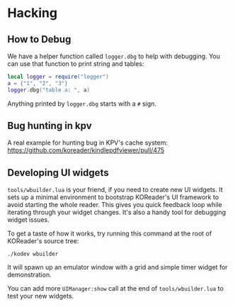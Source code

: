 Hacking
=======

## How to Debug

We have a helper function called `logger.dbg` to help with debugging. You can use that function to print string and tables:

```lua
local logger = require("logger")
a = {"1", "2", "3"}
logger.dbg("table a: ", a)
```

Anything printed by `logger.dbg` starts with a `#` sign.

## Bug hunting in kpv

A real example for hunting bug in KPV's cache system: https://github.com/koreader/kindlepdfviewer/pull/475


## Developing UI widgets ##

`tools/wbuilder.lua` is your friend, if you need to create new UI widgets. It
sets up a minimal environment to bootstrap KOReader's UI framework to avoid
starting the whole reader. This gives you quick feedback loop while iterating
through your widget changes. It's also a handy tool for debugging widget
issues.

To get a taste of how it works, try running this command at the root of
KOReader's source tree:

```
./kodev wbuilder
```

It will spawn up an emulator window with a grid and simple timer widget for
demonstration.

You can add more `UIManager:show` call at the end of `tools/wbuilder.lua` to
test your new widgets.
